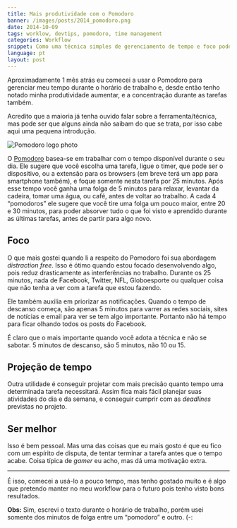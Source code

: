 ```yaml
---
title: Mais produtividade com o Pomodoro
banner: /images/posts/2014_pomodoro.png
date: 2014-10-09
tags: worklow, devtips, pomodoro, time management
categories: Workflow
snippet: Como uma técnica simples de gerenciamento de tempo e foco pode ajudar a aumentar nossa produtividade diária.
language: pt
layout: post
---
```


Aproximadamente 1 mês atrás eu comecei a usar o Pomodoro para gerenciar meu tempo durante o horário de trabalho e, desde então tenho notado minha produtividade aumentar, e a concentração durante as tarefas também.

Acredito que a maioria já tenha ouvido falar sobre a ferramenta/técnica, mas pode ser que alguns ainda não saibam do que se trata, por isso cabe aqui uma pequena introdução.

![Pomodoro logo photo]()

O [Pomodoro](http://pomodorotechnique.com/) basea-se em trabalhar com o tempo disponível durante o seu dia. Ele sugere que você escolha uma tarefa, ligue o timer, que pode ser o dispositivo, ou a extensão para os browsers (em breve terá um app para smartphone também), e foque somente nesta tarefa por 25 minutos. Após esse tempo você ganha uma folga de 5 minutos para relaxar, levantar da cadeira, tomar uma água, ou café, antes de voltar ao trabalho. A cada 4 “pomodoros” ele sugere que você tire uma folga um pouco maior, entre 20 e 30 minutos, para poder absorver tudo o que foi visto e aprendido durante as últimas tarefas, antes de partir para algo novo.

## Foco

O que mais gostei quando li a respeito do Pomodoro foi sua abordagem _distraction free_. Isso é ótimo quando estou focado desenvolvendo algo, pois reduz drasticamente as interferências no trabalho. Durante os 25 minutos, nada de Facebook, Twitter, NFL, Globoesporte ou qualquer coisa que não tenha a ver com a tarefa que estou fazendo.

Ele também auxilia em priorizar as notificações. Quando o tempo de descanso começa, são apenas 5 minutos para varrer as redes sociais, sites de notícias e email para ver se tem algo importante. Portanto não há tempo para ficar olhando todos os posts do Facebook.

É claro que o mais importante quando você adota a técnica e não se sabotar. 5 minutos de descanso, são 5 minutos, não 10 ou 15.

## Projeção de tempo

Outra utilidade é conseguir projetar com mais precisão quanto tempo uma determinada tarefa necessitará. Assim fica mais fácil planejar suas atividades do dia e da semana, e conseguir cumprir com as _deadlines_ previstas no projeto.

## Ser melhor

Isso é bem pessoal. Mas uma das coisas que eu mais gosto é que eu fico com um espírito de disputa, de tentar terminar a tarefa antes que o tempo acabe. Coisa típica de _gamer_ eu acho, mas dá uma motivação extra.

---

É isso, comecei a usá-lo a pouco tempo, mas tenho gostado muito e é algo que pretendo manter no meu workflow para o futuro pois tenho visto bons resultados.

**Obs:** Sim, escrevi o texto durante o horário de trabalho, porém usei somente dos minutos de folga entre um “pomodoro” e outro. (-:
